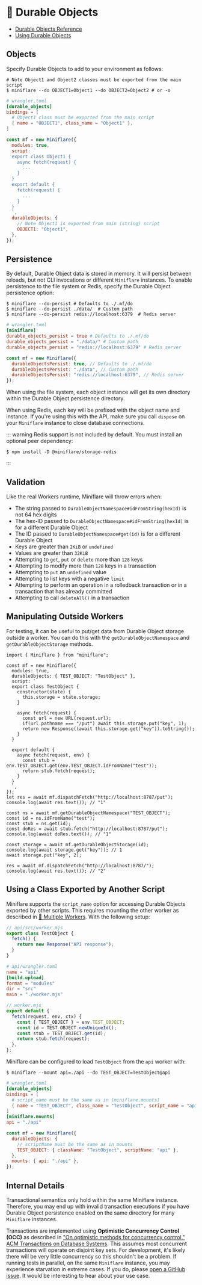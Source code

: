 # 📌 Durable Objects

- [Durable Objects Reference](https://developers.cloudflare.com/workers/runtime-apis/durable-objects)
- [Using Durable Objects](https://developers.cloudflare.com/workers/learning/using-durable-objects)

## Objects

Specify Durable Objects to add to your environment as follows:

```shell
# Note Object1 and Object2 classes must be exported from the main script
$ miniflare --do OBJECT1=Object1 --do OBJECT2=Object2 # or -o
```

```toml
# wrangler.toml
[durable_objects]
bindings = [
  # Object1 class must be exported from the main script
  { name = "OBJECT1", class_name = "Object1" },
]
```

```js
const mf = new Miniflare({
  modules: true,
  script: `
  export class Object1 {
    async fetch(request) {
      ...
    }
  }
  export default {
    fetch(request) {
      ...
    }
  }
  `,
  durableObjects: {
    // Note Object1 is exported from main (string) script
    OBJECT1: "Object1",
  },
});
```

## Persistence

By default, Durable Object data is stored in memory. It will persist between
reloads, but not CLI invocations or different `Miniflare` instances. To enable
persistence to the file system or Redis, specify the Durable Object persistence
option:

```shell
$ miniflare --do-persist # Defaults to ./.mf/do
$ miniflare --do-persist ./data/  # Custom path
$ miniflare --do-persist redis://localhost:6379  # Redis server
```

```toml
# wrangler.toml
[miniflare]
durable_objects_persist = true # Defaults to ./.mf/do
durable_objects_persist = "./data/" # Custom path
durable_objects_persist = "redis://localhost:6379" # Redis server
```

```js
const mf = new Miniflare({
  durableObjectsPersist: true, // Defaults to ./.mf/do
  durableObjectsPersist: "./data", // Custom path
  durableObjectsPersist: "redis://localhost:6379", // Redis server
});
```

When using the file system, each object instance will get its own directory
within the Durable Object persistence directory.

When using Redis, each key will be prefixed with the object name and instance.
If you're using this with the API, make sure you call `dispose` on your
`Miniflare` instance to close database connections.

<!--prettier-ignore-start-->
::: warning
Redis support is not included by default. You must install an optional peer dependency:
```
$ npm install -D @miniflare/storage-redis
```
:::
<!--prettier-ignore-end-->

## Validation

Like the real Workers runtime, Miniflare will throw errors when:

- The string passed to `DurableObjectNamespace#idFromString(hexId)` is not 64
  hex digits
- The hex-ID passed to `DurableObjectNamespace#idFromString(hexId)` is for a
  different Durable Object
- The ID passed to `DurableObjectNamespace#get(id)` is for a different Durable
  Object
- Keys are greater than `2KiB` or `undefined`
- Values are greater than `32KiB`
- Attempting to `get`, `put` or `delete` more than `128` keys
- Attempting to modify more than `128` keys in a transaction
- Attempting to `put` an `undefined` value
- Attempting to list keys with a negative `limit`
- Attempting to perform an operation in a rolledback transaction or in a
  transaction that has already committed
- Attempting to call `deleteAll()` in a transaction

## Manipulating Outside Workers

For testing, it can be useful to put/get data from Durable Object storage
outside a worker. You can do this with the `getDurableObjectNamespace` and
`getDurableObjectStorage` methods.

```js{30-38}
import { Miniflare } from "miniflare";

const mf = new Miniflare({
  modules: true,
  durableObjects: { TEST_OBJECT: "TestObject" },
  script: `
  export class TestObject {
    constructor(state) {
      this.storage = state.storage;
    }

    async fetch(request) {
      const url = new URL(request.url);
      if(url.pathname === "/put") await this.storage.put("key", 1);
      return new Response((await this.storage.get("key")).toString());
    }
  }

  export default {
    async fetch(request, env) {
      const stub = env.TEST_OBJECT.get(env.TEST_OBJECT.idFromName("test"));
      return stub.fetch(request);
    }
  }
  `,
});
let res = await mf.dispatchFetch("http://localhost:8787/put");
console.log(await res.text()); // "1"

const ns = await mf.getDurableObjectNamespace("TEST_OBJECT");
const id = ns.idFromName("test");
const stub = ns.get(id);
const doRes = await stub.fetch("http://localhost:8787/put");
console.log(await doRes.text()); // "1"

const storage = await mf.getDurableObjectStorage(id);
console.log(await storage.get("key")); // 1
await storage.put("key", 2);

res = await mf.dispatchFetch("http://localhost:8787/");
console.log(await res.text()); // "2"
```

## Using a Class Exported by Another Script

Miniflare supports the `script_name` option for accessing Durable Objects
exported by other scripts. This requires mounting the other worker as described
in [🔌 Multiple Workers](/mount.html). With the following setup:

```js
// api/src/worker.mjs
export class TestObject {
  fetch() {
    return new Response("API response");
  }
}
```

```toml
# api/wrangler.toml
name = "api"
[build.upload]
format = "modules"
dir = "src"
main = "./worker.mjs"
```

```js
// worker.mjs
export default {
  fetch(request, env, ctx) {
    const { TEST_OBJECT } = env.TEST_OBJECT;
    const id = TEST_OBJECT.newUniqueId();
    const stub = TEST_OBJECT.get(id);
    return stub.fetch(request);
  },
};
```

Miniflare can be configured to load `TestObject` from the `api` worker with:

```shell
$ miniflare --mount api=./api --do TEST_OBJECT=TestObject@api
```

```toml
# wrangler.toml
[durable_objects]
bindings = [
  # script_name must be the same as in [miniflare.mounts]
  { name = "TEST_OBJECT", class_name = "TestObject", script_name = "api" },
]
[miniflare.mounts]
api = "./api"
```

```js
const mf = new Miniflare({
  durableObjects: {
    // scriptName must be the same as in mounts
    TEST_OBJECT: { className: "TestObject", scriptName: "api" },
  },
  mounts: { api: "./api" },
});
```

## Internal Details

Transactional semantics only hold within the same Miniflare instance. Therefore,
you may end up with invalid transaction executions if you have Durable Object
persistence enabled on the same directory for many `Miniflare` instances.

Transactions are implemented using **Optimistic Concurrency Control (OCC)** as
described in
["On optimistic methods for concurrency control." ACM Transactions on Database Systems](https://dl.acm.org/doi/10.1145/319566.319567).
This assumes most concurrent transactions will operate on disjoint key sets. For
development, it's likely there will be very little concurrency so this shouldn't
be a problem. If running tests in parallel, on the same `Miniflare` instance,
you may experience starvation in extreme cases. If you do, please
[open a GitHub issue](https://github.com/cloudflare/miniflare/issues/new/choose).
It would be interesting to hear about your use case.
